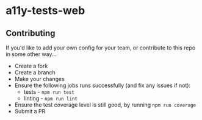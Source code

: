 # a11y-tests-web

## Contributing
If you'd like to add your own config for your team, or contribute to this repo in some other way...
* Create a fork
* Create a branch
* Make your changes
* Ensure the following jobs runs successfully (and fix any issues if not):
  * tests - `npm run test`
  * linting - `npm run lint`
* Ensure the test coverage level is still good, by running `npm run coverage`
* Submit a PR

